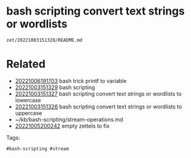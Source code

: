 # bash scripting convert text strings or wordlists

` zet/20221003151328/README.md `

# Related

- [20221006191703](/zet/20221006191703/README.md) bash trick printf to variable
- [20221003151329](/zet/20221003151329/README.md) bash scripting
- [20221003151327](/zet/20221003151327/README.md) bash scripting convert text strings or wordlists to lowercase
- [20221003151326](/zet/20221003151326/README.md) bash scripting convert text strings or wordlists to uppercase
- ~/kb/bash-scripting/stream-operations.md
- [20221005200242](/zet/20221005200242/README.md) empty zettels to fix

Tags:

    #bash-scripting #stream 
